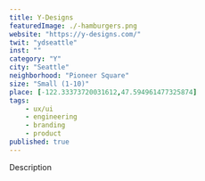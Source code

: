 ```yaml
---
title: Y-Designs
featuredImage: ./-hamburgers.png
website: "https://y-designs.com/"
twit: "ydseattle"
inst: ""
category: "Y"
city: "Seattle"
neighborhood: "Pioneer Square"
size: "Small (1-10)"
place: [-122.33373720031612,47.594961477325874]
tags:
    - ux/ui
    - engineering
    - branding
    - product
published: true
---
```


Description
